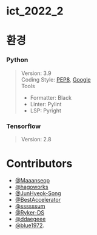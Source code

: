 # ict_2022_2

# 환경

### Python
> Version: 3.9  
> Coding Style: [PEP8](https://www.python.org/dev/peps/pep-0008/), [Google](https://google.github.io/styleguide/pyguide.html)  
> Tools  
>   - Formatter: Black
>   - Linter: Pylint
>   - LSP: Pyright

### Tensorflow
> Version: 2.8


# Contributors
  - [@Maaanseop](https://github.com/Maaanseop)  
  - [@hagoworks](https://github.com/hagoworks)  
  - [@JunHyeok-Song](https://github.com/JunHyeok-Song)  
  - [@BestAccelerator](https://github.com/BestAccelerator)  
  - [@ssssssum](https://github.com/ssssssum)  
  - [@Ryker-DS](https://github.com/Ryker-DS)  
  - [@ddaegeee](https://github.com/ddaegeee)
  - [@blue1972](https://github.com/blue1972). 

